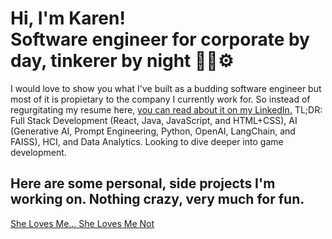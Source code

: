 <h1>Hi, I'm Karen! <br/>Software engineer for corporate by day, tinkerer by night 💫🌱⚙️</h1>
<p>I would love to show you what I've built as a budding software engineer but most of it is propietary to the company I currently work for. So instead of regurgitating my resume here, <a href="https://www.linkedin.com/in/karen-a-wu/">you can read about it on my LinkedIn.</a> TL;DR: Full Stack Development (React, Java, JavaScript, and HTML+CSS), AI (Generative AI, Prompt Engineering, Python, OpenAI, LangChain, and FAISS), HCI, and Data Analytics. Looking to dive deeper into game development.</p>
<h2>Here are some personal, side projects I'm working on. Nothing crazy, very much for fun.</h2>
<a href="https://github.com/karen-a-wu/she-loves-me-she-loves-me-not">She Loves Me... She Loves Me Not</a> 


